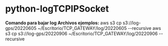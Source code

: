 # python-logTCPIPSocket

**Comando para bajar log Archivos ejemplos:**
 aws s3 cp s3://log-gps/20220605 ~/Escritorio/TCP_GATEWAY/log/20220605 --recursive 
 aws s3 cp s3://log-gps/20220906 ~/Escritorio/TCP_GATEWAY/log/20220906 --recursive 